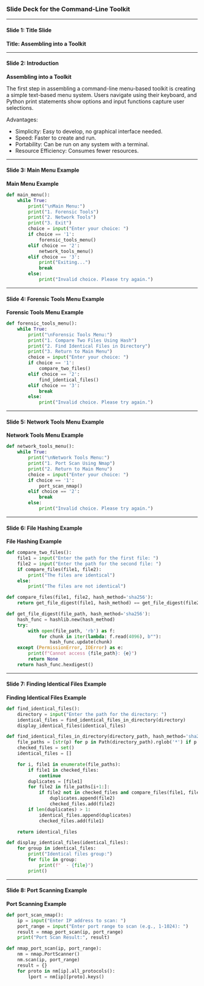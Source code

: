 
### Slide Deck for the Command-Line Toolkit

---

#### Slide 1: Title Slide

**Title: Assembling into a Toolkit**

---

#### Slide 2: Introduction

**Assembling into a Toolkit**

The first step in assembling a command-line menu-based toolkit is creating a simple text-based menu system. Users navigate using their keyboard, and Python print statements show options and input functions capture user selections.

Advantages:
- Simplicity: Easy to develop, no graphical interface needed.
- Speed: Faster to create and run.
- Portability: Can be run on any system with a terminal.
- Resource Efficiency: Consumes fewer resources.

---

#### Slide 3: Main Menu Example

**Main Menu Example**

```python
def main_menu():
    while True:
        print("\nMain Menu:")
        print("1. Forensic Tools")
        print("2. Network Tools")
        print("3. Exit")
        choice = input("Enter your choice: ")
        if choice == '1':
            forensic_tools_menu()
        elif choice == '2':
            network_tools_menu()
        elif choice == '3':
            print("Exiting...")
            break
        else:
            print("Invalid choice. Please try again.")
```

---

#### Slide 4: Forensic Tools Menu Example

**Forensic Tools Menu Example**

```python
def forensic_tools_menu():
    while True:
        print("\nForensic Tools Menu:")
        print("1. Compare Two Files Using Hash")
        print("2. Find Identical Files in Directory")
        print("3. Return to Main Menu")
        choice = input("Enter your choice: ")
        if choice == '1':
            compare_two_files()
        elif choice == '2':
            find_identical_files()
        elif choice == '3':
            break
        else:
            print("Invalid choice. Please try again.")
```

---

#### Slide 5: Network Tools Menu Example

**Network Tools Menu Example**

```python
def network_tools_menu():
    while True:
        print("\nNetwork Tools Menu:")
        print("1. Port Scan Using Nmap")
        print("2. Return to Main Menu")
        choice = input("Enter your choice: ")
        if choice == '1':
            port_scan_nmap()
        elif choice == '2':
            break
        else:
            print("Invalid choice. Please try again.")
```

---

#### Slide 6: File Hashing Example

**File Hashing Example**

```python
def compare_two_files():
    file1 = input("Enter the path for the first file: ")
    file2 = input("Enter the path for the second file: ")
    if compare_files(file1, file2):
        print("The files are identical")
    else:
        print("The files are not identical")
```

```python
def compare_files(file1, file2, hash_method='sha256'):
    return get_file_digest(file1, hash_method) == get_file_digest(file2, hash_method)

def get_file_digest(file_path, hash_method='sha256'):
    hash_func = hashlib.new(hash_method)
    try:
        with open(file_path, 'rb') as f:
            for chunk in iter(lambda: f.read(4096), b""):
                hash_func.update(chunk)
    except (PermissionError, IOError) as e:
        print(f"Cannot access {file_path}: {e}")
        return None
    return hash_func.hexdigest()
```

---

#### Slide 7: Finding Identical Files Example

**Finding Identical Files Example**

```python
def find_identical_files():
    directory = input("Enter the path for the directory: ")
    identical_files = find_identical_files_in_directory(directory)
    display_identical_files(identical_files)

def find_identical_files_in_directory(directory_path, hash_method='sha256'):
    file_paths = [str(p) for p in Path(directory_path).rglob('*') if p.is_file()]
    checked_files = set()
    identical_files = []

    for i, file1 in enumerate(file_paths):
        if file1 in checked_files:
            continue
        duplicates = [file1]
        for file2 in file_paths[i+1:]:
            if file2 not in checked_files and compare_files(file1, file2, hash_method):
                duplicates.append(file2)
                checked_files.add(file2)
        if len(duplicates) > 1:
            identical_files.append(duplicates)
            checked_files.add(file1)

    return identical_files

def display_identical_files(identical_files):
    for group in identical_files:
        print("Identical files group:")
        for file in group:
            print(f"  - {file}")
        print()
```

---

#### Slide 8: Port Scanning Example

**Port Scanning Example**

```python
def port_scan_nmap():
    ip = input("Enter IP address to scan: ")
    port_range = input("Enter port range to scan (e.g., 1-1024): ")
    result = nmap_port_scan(ip, port_range)
    print("Port Scan Result:", result)

def nmap_port_scan(ip, port_range):
    nm = nmap.PortScanner()
    nm.scan(ip, port_range)
    result = {}
    for proto in nm[ip].all_protocols():
        lport = nm[ip][proto].keys()
       
